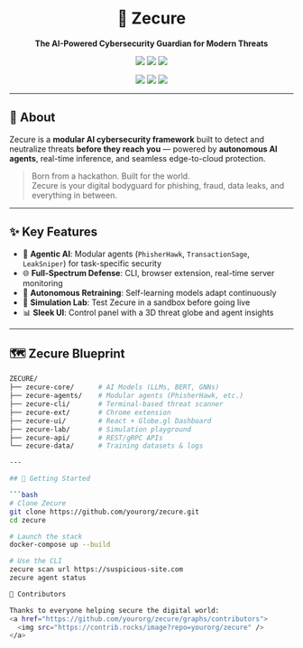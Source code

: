 <h1 align="center">
  🔐 Zecure
</h1>

<p align="center"><b>The AI-Powered Cybersecurity Guardian for Modern Threats</b></p>

<p align="center">
  <img src="https://img.shields.io/badge/build-passing-brightgreen" />
  <img src="https://img.shields.io/github/stars/yourorg/zecure?style=social" />
  <img src="https://img.shields.io/github/license/yourorg/zecure?color=blueviolet" />
</p>

<p align="center">
  <a href="https://zecure.ai"><img src="https://img.shields.io/badge/Visit-Dashboard-blue?logo=chrome" /></a>
  <a href="#-how-to-contribute"><img src="https://img.shields.io/badge/Contribute-Open--Source-brightgreen" /></a>
  <a href="#-zecure-blueprint"><img src="https://img.shields.io/badge/Architecture-Modular--AI-orange" /></a>
</p>

---

## 🧠 About

Zecure is a **modular AI cybersecurity framework** built to detect and neutralize threats **before they reach you** — powered by **autonomous AI agents**, real-time inference, and seamless edge-to-cloud protection.

> Born from a hackathon. Built for the world.  
> Zecure is your digital bodyguard for phishing, fraud, data leaks, and everything in between.

---

## ✨ Key Features

- 🧠 **Agentic AI**: Modular agents (`PhisherHawk`, `TransactionSage`, `LeakSniper`) for task-specific security
- 🌐 **Full-Spectrum Defense**: CLI, browser extension, real-time server monitoring
- 🔄 **Autonomous Retraining**: Self-learning models adapt continuously
- 🧪 **Simulation Lab**: Test Zecure in a sandbox before going live
- 📊 **Sleek UI**: Control panel with a 3D threat globe and agent insights

---

## 🗺️ Zecure Blueprint

```bash
ZECURE/
├── zecure-core/      # AI Models (LLMs, BERT, GNNs)
├── zecure-agents/    # Modular agents (PhisherHawk, etc.)
├── zecure-cli/       # Terminal-based threat scanner
├── zecure-ext/       # Chrome extension
├── zecure-ui/        # React + Globe.gl Dashboard
├── zecure-lab/       # Simulation playground
├── zecure-api/       # REST/gRPC APIs
└── zecure-data/      # Training datasets & logs

---

## 🚀 Getting Started

```bash
# Clone Zecure
git clone https://github.com/yourorg/zecure.git
cd zecure

# Launch the stack
docker-compose up --build

# Use the CLI
zecure scan url https://suspicious-site.com
zecure agent status

👥 Contributors

Thanks to everyone helping secure the digital world:
<a href="https://github.com/yourorg/zecure/graphs/contributors">
  <img src="https://contrib.rocks/image?repo=yourorg/zecure" />
</a>
